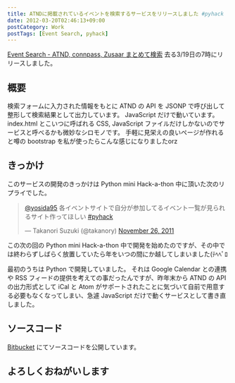 ```yaml
---
title: ATNDに掲載されているイベントを検索するサービスをリリースしました #pyhack
date: 2012-03-20T02:46:13+09:00
postCategory: Work
postTags: [Event Search, pyhack]
---
```


[Event Search - ATND, connpass, Zusaar まとめて検索](http://event.yosida95.com/)
去る3/19日の7時にリリースしました。

## 概要

検索フォームに入力された情報をもとに ATND の API を JSONP で呼び出して整形して検索結果として出力しています。
JavaScript だけで動いています。
index.html とこいつに呼ばれる CSS, JavaScript ファイルだけしかないのでサービスと呼べるかも微妙なシロモノです。
手軽に見栄えの良いページが作れると噂の bootstrap を私が使ったらこんな感じになりましたorz

## きっかけ

このサービスの開発のきっかけは Python mini Hack-a-thon 中に頂いた次のリプライでした。

<blockquote class="twitter-tweet" data-conversation="none" lang="en"><p lang="ja" dir="ltr"><a href="https://twitter.com/yosida95">@yosida95</a> 各イベントサイトで自分が参加してるイベント一覧が見られるサイト作ってほしい <a href="https://twitter.com/hashtag/pyhack?src=hash">#pyhack</a></p>&mdash; Takanori Suzuki (@takanory) <a href="https://twitter.com/takanory/status/140271223392317440">November 26, 2011</a></blockquote>

この次の回の Python mini Hack-a-thon 中で開発を始めたのですが、その中では終わらずしばらく放置していたら年をいつの間にか越してしまいました(ﾃﾍﾍﾟﾛ

最初のうちは Python で開発していました。
それは Google Calendar との連携や RSS フィードの提供を考えての事だったんですが、昨年末から ATND の API の出力形式として iCal と Atom がサポートされたことに気づいて自前で用意する必要もなくなってしまい、急遽 JavaScript だけで動くサービスとして書き直しました。

## ソースコード

[Bitbucket](http://bitbucket.org/yosida95/event.yosida95.com/) にてソースコードを公開しています。

## よろしくおねがいします
